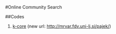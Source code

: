 #Online Community Search


##Codes
1. [k-core](http://vlado.fmf.uni-lj.si/pub/networks/pajek/) (new url: http://mrvar.fdv.uni-lj.si/pajek/)
